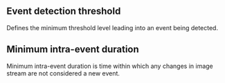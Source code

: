 ## Event detection threshold

Defines the minimum threshold level leading into an event being detected.

## Minimum intra-event duration

Minimum intra-event duration is time within which any changes in image
stream are not considered a new event.
